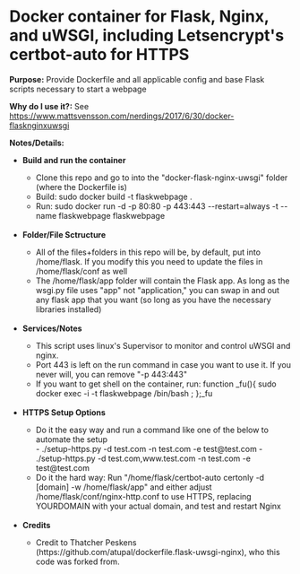 # Docker container for Flask, Nginx, and uWSGI, including Letsencrypt's certbot-auto for HTTPS

<b>Purpose:</b> Provide Dockerfile and all applicable config and base Flask scripts necessary to start a webpage

<b>Why do I use it?:</b> See https://www.mattsvensson.com/nerdings/2017/6/30/docker-flasknginxuwsgi

<b>Notes/Details:</b>
<ul>
  <li><b>Build and run the container</b></li>
  <ul>
    <li>Clone this repo and go to into the "docker-flask-nginx-uwsgi" folder (where the Dockerfile is)</li>
    <li>Build: sudo docker build -t flaskwebpage .</li>
    <li>Run: sudo docker run -d -p 80:80 -p 443:443 --restart=always -t --name flaskwebpage flaskwebpage</li>
  </ul>
  
  <br>
  
  <li><b>Folder/File Sctructure</b></li>
  <ul>
    <li>All of the files+folders in this repo will be, by default, put into /home/flask.  If you modify this you need to update the files in /home/flask/conf as well</li>
    <li>The /home/flask/app folder will contain the Flask app.  As long as the wsgi.py file uses "app" not "application," you can swap in and out any flask app that you want (so long as you have the necessary libraries installed)</li>
  </ul>
  
  <br>
  
  <li><b>Services/Notes</b></li>
  <ul>
    <li>This script uses linux's Supervisor to monitor and control uWSGI and nginx.</li>
    <li>Port 443 is left on the run command in case you want to use it.  If you never will, you can remove "-p 443:443"</li>
    <li>If you want to get shell on the container, run: function _fu(){ sudo docker exec -i -t flaskwebpage /bin/bash ; };_fu</li>
</ul>  

  <br>

  <li><b>HTTPS Setup Options</b></li>
  <ul>
    <li>Do it the easy way and run a command like one of the below to automate the setup</li>
      - ./setup-https.py -d test.com -n test.com -e test@test.com
      - ./setup-https.py -d test.com,www.test.com -n test.com -e test@test.com
    <li>Do it the hard way: Run "/home/flask/certbot-auto certonly -d [domain] -w /home/flask/app" and either adjust /home/flask/conf/nginx-http.conf to use HTTPS, replacing YOURDOMAIN with your actual domain, and test and restart Nginx</li>
  </ul>  
  
  <br>
  
  <li><b>Credits</b></li>
  <ul>
    <li>Credit to Thatcher Peskens (https://github.com/atupal/dockerfile.flask-uwsgi-nginx), who this code was forked from.</li>
  </ul>  

</ul>


